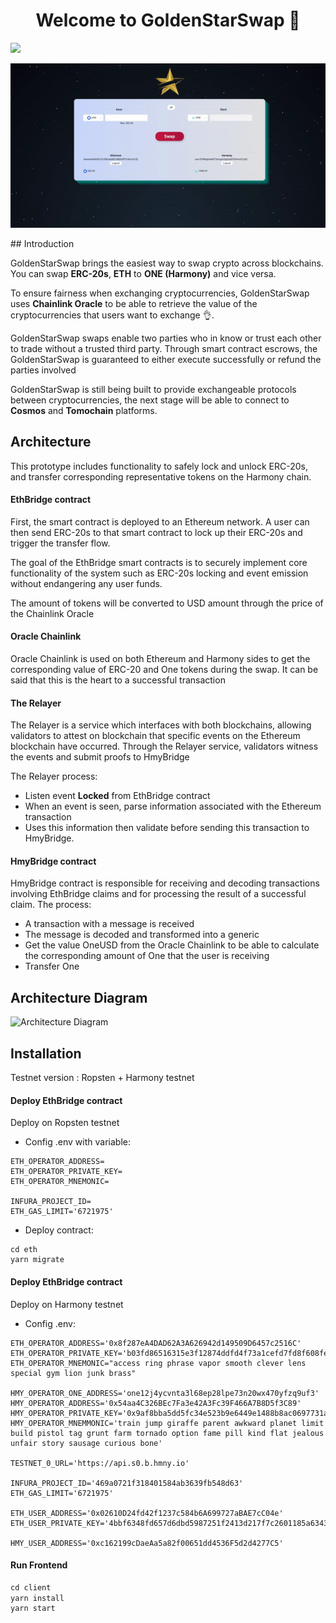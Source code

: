 <h1 align="center">Welcome to GoldenStarSwap 👋</h1>
<p>
  <img src="https://img.shields.io/badge/version-1.0-blue.svg?cacheSeconds=2592000" />
</p>

<p>
  <img src="./images/demo.gif" />
</p>
## Introduction

GoldenStarSwap brings the easiest way to swap crypto across blockchains. You can swap **ERC-20s**, **ETH** to **ONE (Harmony)** and vice versa.

To ensure fairness when exchanging cryptocurrencies, GoldenStarSwap uses **Chainlink Oracle** to be able to retrieve the value of the cryptocurrencies that users want to exchange 👌.

GoldenStarSwap swaps enable two parties who in know or trust each other to trade without a trusted third party. Through smart contract escrows, the GoldenStarSwap is guaranteed to either execute successfully or refund the parties involved

GoldenStarSwap is still being built to provide exchangeable protocols between cryptocurrencies, the next stage will be able to connect to **Cosmos** and **Tomochain** platforms.

## Architecture

This prototype includes functionality to safely lock and unlock ERC-20s, and transfer corresponding representative tokens on the Harmony chain.

#### EthBridge contract

First, the smart contract is deployed to an Ethereum network. A user can then send ERC-20s to that smart contract to lock up their ERC-20s and trigger the transfer flow.

The goal of the EthBridge smart contracts is to securely implement core functionality of the system such as ERC-20s locking and event emission without endangering any user funds.

The amount of tokens will be converted to USD amount through the price of the Chainlink Oracle

#### Oracle Chainlink

Oracle Chainlink is used on both Ethereum and Harmony sides to get the corresponding value of ERC-20 and One tokens during the swap. It can be said that this is the heart to a successful transaction

#### The Relayer

The Relayer is a service which interfaces with both blockchains, allowing validators to attest on blockchain that specific events on the Ethereum blockchain have occurred. Through the Relayer service, validators witness the events and submit proofs to HmyBridge

The Relayer process:

- Listen event **Locked** from EthBridge contract
- When an event is seen, parse information associated with the Ethereum transaction
- Uses this information then validate before sending this transaction to HmyBridge.

#### HmyBridge contract

HmyBridge contract is responsible for receiving and decoding transactions involving EthBridge claims and for processing the result of a successful claim.
The process:

- A transaction with a message is received
- The message is decoded and transformed into a generic
- Get the value OneUSD from the Oracle Chainlink to be able to calculate the corresponding amount of One that the user is receiving
- Transfer One

## Architecture Diagram

![Architecture Diagram](./images/diagram.png)

## Installation

Testnet version : Ropsten + Harmony testnet

#### Deploy EthBridge contract

Deploy on Ropsten testnet

- Config .env with variable:

```
ETH_OPERATOR_ADDRESS=
ETH_OPERATOR_PRIVATE_KEY=
ETH_OPERATOR_MNEMONIC=

INFURA_PROJECT_ID=
ETH_GAS_LIMIT='6721975'

```

- Deploy contract:

```
cd eth
yarn migrate
```

#### Deploy EthBridge contract

Deploy on Harmony testnet

- Config .env:

```
ETH_OPERATOR_ADDRESS='0x8f287eA4DAD62A3A626942d149509D6457c2516C'
ETH_OPERATOR_PRIVATE_KEY='b03fd86516315e3f12874ddfd4f73a1cefd7fd8f608fec3eaba6f8fbdb2fa85d'
ETH_OPERATOR_MNEMONIC="access ring phrase vapor smooth clever lens special gym lion junk brass"

HMY_OPERATOR_ONE_ADDRESS='one12j4ycvnta3l68ep28lpe73n20wx470yfzq9uf3'
HMY_OPERATOR_ADDRESS='0x54aa4C326BEc7Fa3e42A3Fc39F466A7B8D5f3C89'
HMY_OPERATOR_PRIVATE_KEY='0x9af8bba5dd5fc34e523b9e6449e1488b8ac0697731afbd646e8b100a1226c9fd'
HMY_OPERATOR_MNEMMONIC='train jump giraffe parent awkward planet limit build pistol tag grunt farm tornado option fame pill kind flat jealous unfair story sausage curious bone'

TESTNET_0_URL='https://api.s0.b.hmny.io'

INFURA_PROJECT_ID='469a0721f318401584ab3639fb548d63'
ETH_GAS_LIMIT='6721975'

ETH_USER_ADDRESS='0x02610D24fd42f1237c584b6A699727aBAE7cC04e'
ETH_USER_PRIVATE_KEY='4bbf6348fd657d6dbd5987251f2413d217f7c2601185a6343e87a7c22621d0fe'

HMY_USER_ADDRESS='0xc162199cDaeAa5a82f00651dd4536F5d2d4277C5'

```

#### Run Frontend

```js
cd client
yarn install
yarn start
```
